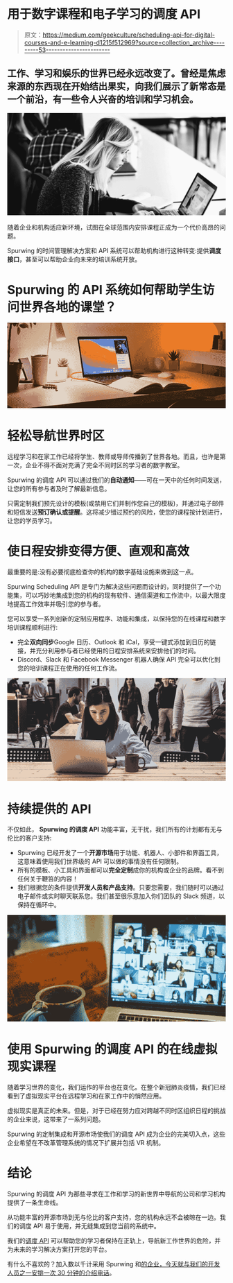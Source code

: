 # 用于数字课程和电子学习的调度 API

> 原文：<https://medium.com/geekculture/scheduling-api-for-digital-courses-and-e-learning-d1215f512969?source=collection_archive---------53----------------------->

## 工作、学习和娱乐的世界已经永远改变了。曾经是焦虑来源的东西现在开始结出果实，向我们展示了新常态是一个前沿，有一些令人兴奋的培训和学习机会。

![](img/21044b5a820466605b44c88319be2e41.png)

随着企业和机构适应新环境，试图在全球范围内安排课程正成为一个代价高昂的问题。

Spurwing 的时间管理解决方案和 API 系统可以帮助机构进行这种转变:提供**调度接口**，甚至可以帮助企业向未来的培训系统开放。

# Spurwing 的 API 系统如何帮助学生访问世界各地的课堂？

![](img/6fd588bb5676337f976a6c89e58db3c0.png)

# 轻松导航世界时区

远程学习和在家工作已经将学生、教师或导师传播到了世界各地。而且，也许是第一次，企业不得不面对充满了完全不同时区的学习者的数字教室。

Spurwing 的调度 API 可以通过我们的**自动通知**——可在一天中的任何时间发送，让您的所有参与者及时了解最新信息。

只需定制我们预先设计的模板(或禁用它们并制作您自己的模板)，并通过电子邮件和短信发送**预订确认或提醒**。这将减少错过预约的风险，使您的课程按计划进行，让您的学员学习。

# 使日程安排变得方便、直观和高效

最重要的是:没有必要彻底检查你的机构的数字基础设施来做到这一点。

Spurwing Scheduling API 是专门为解决这些问题而设计的，同时提供了一个功能集，可以巧妙地集成到您的机构的现有软件、通信渠道和工作流中，以最大限度地提高工作效率并吸引您的参与者。

您可以享受一系列创新的定制应用程序、功能和集成，以保持您的在线课程和数字培训课程顺利进行:

*   完全**双向同步**Google 日历、Outlook 和 iCal，享受一键式添加到日历的链接，并充分利用参与者已经使用的日程安排系统来安排他们的时间。
*   Discord、Slack 和 Facebook Messenger 机器人确保 API 完全可以优化到您的培训课程正在使用的任何工作流。

![](img/a0645446d392e9f48f87c731709ea915.png)

# 持续提供的 API

不仅如此， **Spurwing 的调度 API** 功能丰富，无干扰，我们所有的计划都有无与伦比的客户支持:

*   Spurwing 已经开发了一个**开源市场**用于功能、机器人、小部件和界面工具，这意味着使用我们世界级的 API 可以做的事情没有任何限制。
*   所有的模板、小工具和界面都可以**完全定制**成你的机构或企业的品牌。看不到任何关于鞭笞的内容！
*   我们根据您的条件提供**开发人员和产品支持**。只要您需要，我们随时可以通过电子邮件或实时聊天联系您。我们甚至很乐意加入你们团队的 Slack 频道，以保持在循环中。

![](img/b7a73723af0d96a2df792009076a47af.png)

# 使用 Spurwing 的调度 API 的在线虚拟现实课程

随着学习世界的变化，我们运作的平台也在变化。在整个新冠肺炎疫情，我们已经看到了虚拟现实平台在远程学习和在家工作中的悄然应用。

虚拟现实是真正的未来。但是，对于已经在努力应对跨越不同时区组织日程的挑战的企业来说，这带来了一系列问题。

Spurwing 的定制集成和开源市场使我们的调度 API 成为企业的完美切入点，这些企业希望在不改革管理系统的情况下扩展并包括 VR 机制。

# 结论

Spurwing 的调度 API 为那些寻求在工作和学习的新世界中导航的公司和学习机构提供了一条生命线。

从功能丰富的开源市场到无与伦比的客户支持，您的机构永远不会被晾在一边。我们的调度 API 易于使用，并无缝集成到您当前的系统中。

我们的[调度 API](https://www.spurwing.io/) 可以帮助您的学习者保持在正轨上，导航新工作世界的危险，并为未来的学习解决方案打开您的平台。

有什么不喜欢的？加入数以千计采用 Spurwing 和[的企业，今天就与我们的开发人员之一安排一次 30 分钟的介绍电话](https://www.spurwing.io/contact)。